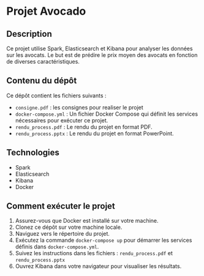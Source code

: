 # Projet Avocado

## Description
Ce projet utilise Spark, Elasticsearch et Kibana pour analyser les données sur les avocats. Le but est de prédire le prix moyen des avocats en fonction de diverses caractéristiques.

## Contenu du dépôt
Ce dépôt contient les fichiers suivants :
- `consigne.pdf` : les consignes pour realiser le projet
- `docker-compose.yml` : Un fichier Docker Compose qui définit les services nécessaires pour exécuter ce projet.
- `rendu_process.pdf` : Le rendu du projet en format PDF.
- `rendu_process.pptx` : Le rendu du projet en format PowerPoint.

## Technologies
- Spark
- Elasticsearch
- Kibana
- Docker

## Comment exécuter le projet
1. Assurez-vous que Docker est installé sur votre machine.
2. Clonez ce dépôt sur votre machine locale.
3. Naviguez vers le répertoire du projet.
4. Exécutez la commande `docker-compose up` pour démarrer les services définis dans `docker-compose.yml`.
5. Suivez les instructions dans les fichiers : `rendu_process.pdf` et `rendu_process.pptx`
6. Ouvrez Kibana dans votre navigateur pour visualiser les résultats.
